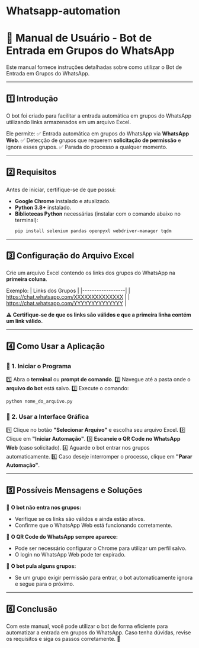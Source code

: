 # Whatsapp-automation
# 📖 Manual de Usuário - Bot de Entrada em Grupos do WhatsApp

Este manual fornece instruções detalhadas sobre como utilizar o Bot de Entrada em Grupos do WhatsApp.

---

## 1️⃣ Introdução
O bot foi criado para facilitar a entrada automática em grupos do WhatsApp utilizando links armazenados em um arquivo Excel.

Ele permite:
✅ Entrada automática em grupos do WhatsApp via **WhatsApp Web**.
✅ Detecção de grupos que requerem **solicitação de permissão** e ignora esses grupos.
✅ Parada do processo a qualquer momento.

---

## 2️⃣ Requisitos
Antes de iniciar, certifique-se de que possui:
- **Google Chrome** instalado e atualizado.
- **Python 3.8+** instalado.
- **Bibliotecas Python** necessárias (instalar com o comando abaixo no terminal):
  ```bash
  pip install selenium pandas openpyxl webdriver-manager tqdm
  ```

---

## 3️⃣ Configuração do Arquivo Excel
Crie um arquivo Excel contendo os links dos grupos do WhatsApp na **primeira coluna**.

Exemplo:
| Links dos Grupos |
|------------------|
| https://chat.whatsapp.com/XXXXXXXXXXXXXX |
| https://chat.whatsapp.com/YYYYYYYYYYYYYY |

⚠️ **Certifique-se de que os links são válidos e que a primeira linha contém um link válido.**

---

## 4️⃣ Como Usar a Aplicação

### 📌 1. Iniciar o Programa
1️⃣ Abra o **terminal** ou **prompt de comando**.
2️⃣ Navegue até a pasta onde o **arquivo do bot** está salvo.
3️⃣ Execute o comando:
   ```bash
   python nome_do_arquivo.py
   ```

### 📌 2. Usar a Interface Gráfica
1️⃣ Clique no botão **"Selecionar Arquivo"** e escolha seu arquivo Excel.
2️⃣ Clique em **"Iniciar Automação"**.
3️⃣ **Escaneie o QR Code no WhatsApp Web** (caso solicitado).
4️⃣ Aguarde o bot entrar nos grupos automaticamente.
5️⃣ Caso deseje interromper o processo, clique em **"Parar Automação"**.

---

## 5️⃣ Possíveis Mensagens e Soluções

🔹 **O bot não entra nos grupos:**
- Verifique se os links são válidos e ainda estão ativos.
- Confirme que o WhatsApp Web está funcionando corretamente.

🔹 **O QR Code do WhatsApp sempre aparece:**
- Pode ser necessário configurar o Chrome para utilizar um perfil salvo.
- O login no WhatsApp Web pode ter expirado.

🔹 **O bot pula alguns grupos:**
- Se um grupo exigir permissão para entrar, o bot automaticamente ignora e segue para o próximo.

---

## 6️⃣ Conclusão
Com este manual, você pode utilizar o bot de forma eficiente para automatizar a entrada em grupos do WhatsApp.
Caso tenha dúvidas, revise os requisitos e siga os passos corretamente. 🚀
